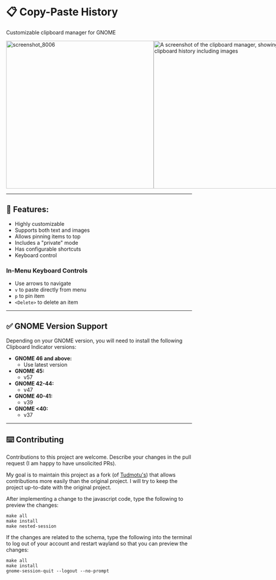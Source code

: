 # 📋 Copy-Paste History

Customizable clipboard manager for GNOME

<div style="display: flex;">
  <img src="https://github.com/user-attachments/assets/ad0fe0ea-4012-4482-8ae7-71725ec0ded1" alt="screenshot_8006" height="400">
  <img src="./screenshot.png" alt="A screenshot of the clipboard manager, showing clipboard history including images" height="400">
</div>

---

## 🧰 Features:

- Highly customizable
- Supports both text and images
- Allows pinning items to top
- Includes a "private" mode
- Has configurable shortcuts
- Keyboard control

### In-Menu Keyboard Controls

- Use arrows to navigate
- `v` to paste directly from menu
- `p` to pin item
- `<Delete>` to delete an item

---

## ✅ GNOME Version Support

Depending on your GNOME version, you will need to install the following Clipboard Indicator versions:

- **GNOME 46 and above:**
  - Use latest version
- **GNOME 45:**
  - v57
- **GNOME 42-44:**
  - v47
- **GNOME 40-41:**
  - v39
- **GNOME <40:**
  - v37

---

## ⌨️ Contributing

Contributions to this project are welcome. Describe your changes in the pull request (I am happy to have unsolicited PRs).

My goal is to maintain this project as a fork (of [Tudmotu's](https://github.com/Tudmotu/gnome-shell-extension-clipboard-indicator/blob/master/extension.js)) that allows contributions more easily than the original project. I will try to keep the project up-to-date with the original project.

After implementing a change to the javascript code, type the following to preview the changes: 
```
make all
make install
make nested-session
```

If the changes are related to the schema, type the following into the terminal to log out of your account and restart wayland so that you can preview the changes:
```
make all
make install
gnome-session-quit --logout --no-prompt
```

